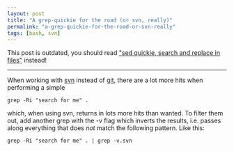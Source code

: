 ```yaml
---
layout: post
title: "A grep-quickie for the road (or svn, really)"
permalink: "a-grep-quickie-for-the-road-or-svn-really"
tags: [bash, svn]
---
```


This post is outdated, you should read <a title="use ack instead of grep" href="http://iamnearlythere.com/sed-quickie-search-replace-files">"sed quickie, search and replace in files"</a> instead!

<hr />

When working with <a href="http://iamnearlythere.com/tag/svn">svn</a> instead of <a href="http://iamnearlythere.com/tag/git">git</a>, there are a lot more hits when performing a simple

<code lang="bash">grep -Ri "search for me" .</code>

which, when using svn, returns in lots more hits than wanted. To filter them out, add another grep with the -v flag which inverts the results, i.e. passes along everything that does <em>not</em> match the following pattern. Like this:

<code lang="bash">grep -Ri "search for me" . | grep -v\.svn</code>
